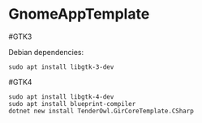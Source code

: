 # GnomeAppTemplate

#GTK3

Debian dependencies:

```
sudo apt install libgtk-3-dev
```

#GTK4

```
sudo apt install libgtk-4-dev
sudo apt install blueprint-compiler
dotnet new install TenderOwl.GirCoreTemplate.CSharp
```
